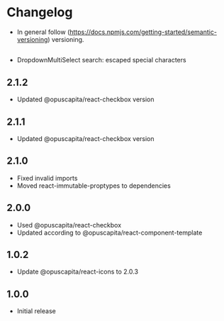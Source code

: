 # Changelog

* In general follow (https://docs.npmjs.com/getting-started/semantic-versioning) versioning.

## <next>
* DropdownMultiSelect search: escaped special characters

## 2.1.2
* Updated @opuscapita/react-checkbox version

## 2.1.1
* Updated @opuscapita/react-checkbox version

## 2.1.0
* Fixed invalid imports
* Moved react-immutable-proptypes to dependencies

## 2.0.0
* Used @opuscapita/react-checkbox
* Updated according to @opuscapita/react-component-template

## 1.0.2
* Update @opuscapita/react-icons to 2.0.3

## 1.0.0
* Initial release
